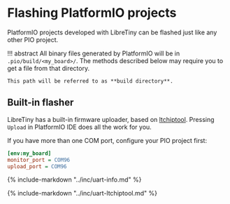 # Flashing PlatformIO projects

PlatformIO projects developed with LibreTiny can be flashed just like any other PIO project.

!!! abstract
	All binary files generated by PlatformIO will be in `.pio/build/<my_board>/`. The methods described below may require you to get a file from that directory.

	This path will be referred to as **build directory**.

## Built-in flasher

LibreTiny has a built-in firmware uploader, based on [ltchiptool](tools/ltchiptool.md). Pressing `Upload` in PlatformIO IDE does all the work for you.

If you have more than one COM port, configure your PIO project first:

```ini title="platformio.ini"
[env:my_board]
monitor_port = COM96
upload_port = COM96
```

{%
	include-markdown "../inc/uart-info.md"
%}

{%
	include-markdown "../inc/uart-ltchiptool.md"
%}
